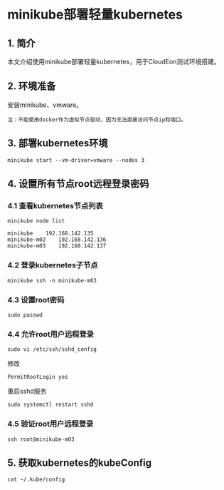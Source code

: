 # minikube部署轻量kubernetes
## 1. 简介

本文介绍使用minikube部署轻量kubernetes，用于CloudEon测试环境搭建。

## 2. 环境准备
安装minikube、vmware。
```text
注：不能使用docker作为虚拟节点驱动，因为无法直接访问节点ip和端口。
```

## 3. 部署kubernetes环境
```shell
minikube start --vm-driver=vmware --nodes 3
```

## 4. 设置所有节点root远程登录密码
### 4.1 查看kubernetes节点列表
```shell
minikube node list
```
```text
minikube	192.168.142.135
minikube-m02	192.168.142.136
minikube-m03	192.168.142.137
```
### 4.2 登录kubernetes子节点
```shell
minikube ssh -n minikube-m03
```
### 4.3 设置root密码
```shell
sudo passwd
```
### 4.4 允许root用户远程登录
```shell
sudo vi /etc/ssh/sshd_config
```
修改
```shell
PermitRootLogin yes
```
重启sshd服务
```shell
sudo systemctl restart sshd
```
### 4.5 验证root用户远程登录
```shell
ssh root@minikube-m03
```
## 5. 获取kubernetes的kubeConfig
```shell
cat ~/.kube/config
```